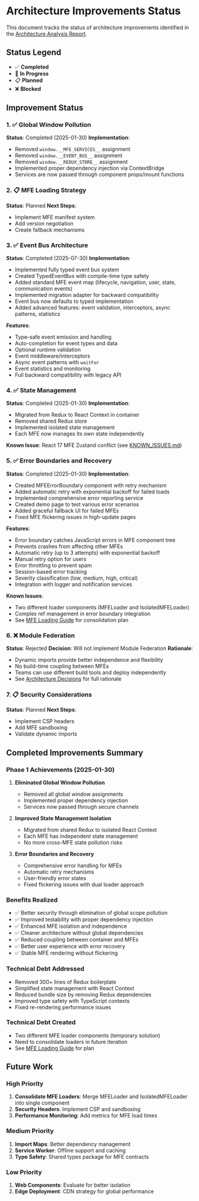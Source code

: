 # Architecture Improvements Status

This document tracks the status of architecture improvements identified in the [Architecture Analysis Report](./architecture-analysis-report.md).

## Status Legend

- ✅ **Completed**
- 🚧 **In Progress**
- 📋 **Planned**
- ❌ **Blocked**

## Improvement Status

### 1. ✅ Global Window Pollution

**Status**: Completed (2025-01-30)
**Implementation**:

- Removed `window.__MFE_SERVICES__` assignment
- Removed `window.__EVENT_BUS__` assignment
- Removed `window.__REDUX_STORE__` assignment
- Implemented proper dependency injection via ContextBridge
- Services are now passed through component props/mount functions

### 2. 📋 MFE Loading Strategy

**Status**: Planned
**Next Steps**:

- Implement MFE manifest system
- Add version negotiation
- Create fallback mechanisms

### 3. ✅ Event Bus Architecture

**Status**: Completed (2025-07-30)
**Implementation**:

- Implemented fully typed event bus system
- Created TypedEventBus with compile-time type safety
- Added standard MFE event map (lifecycle, navigation, user, state, communication events)
- Implemented migration adapter for backward compatibility
- Event bus now defaults to typed implementation
- Added advanced features: event validation, interceptors, async patterns, statistics

**Features**:

- Type-safe event emission and handling
- Auto-completion for event types and data
- Optional runtime validation
- Event middleware/interceptors
- Async event patterns with `waitFor`
- Event statistics and monitoring
- Full backward compatibility with legacy API

### 4. ✅ State Management

**Status**: Completed (2025-01-30)
**Implementation**:

- Migrated from Redux to React Context in container
- Removed shared Redux store
- Implemented isolated state management
- Each MFE now manages its own state independently

**Known Issue**: React 17 MFE Zustand conflict (see [KNOWN_ISSUES.md](../../KNOWN_ISSUES.md))

### 5. ✅ Error Boundaries and Recovery

**Status**: Completed (2025-01-30)
**Implementation**:

- Created MFEErrorBoundary component with retry mechanism
- Added automatic retry with exponential backoff for failed loads
- Implemented comprehensive error reporting service
- Created demo page to test various error scenarios
- Added graceful fallback UI for failed MFEs
- Fixed MFE flickering issues in high-update pages

**Features**:

- Error boundary catches JavaScript errors in MFE component tree
- Prevents crashes from affecting other MFEs
- Automatic retry (up to 3 attempts) with exponential backoff
- Manual retry option for users
- Error throttling to prevent spam
- Session-based error tracking
- Severity classification (low, medium, high, critical)
- Integration with logger and notification services

**Known Issues**:

- Two different loader components (MFELoader and IsolatedMFELoader)
- Complex ref management in error boundary integration
- See [MFE Loading Guide](./MFE_LOADING_GUIDE.md) for consolidation plan

### 6. ❌ Module Federation

**Status**: Rejected
**Decision**: Will not implement Module Federation
**Rationale**:

- Dynamic imports provide better independence and flexibility
- No build-time coupling between MFEs
- Teams can use different build tools and deploy independently
- See [Architecture Decisions](./ARCHITECTURE_DECISIONS.md#1-dynamic-imports-over-module-federation) for full rationale

### 7. 📋 Security Considerations

**Status**: Planned
**Next Steps**:

- Implement CSP headers
- Add MFE sandboxing
- Validate dynamic imports

## Completed Improvements Summary

### Phase 1 Achievements (2025-01-30)

1. **Eliminated Global Window Pollution**
   - Removed all global window assignments
   - Implemented proper dependency injection
   - Services now passed through secure channels

2. **Improved State Management Isolation**
   - Migrated from shared Redux to isolated React Context
   - Each MFE has independent state management
   - No more cross-MFE state pollution risks

3. **Error Boundaries and Recovery**
   - Comprehensive error handling for MFEs
   - Automatic retry mechanisms
   - User-friendly error states
   - Fixed flickering issues with dual loader approach

### Benefits Realized

- ✅ Better security through elimination of global scope pollution
- ✅ Improved testability with proper dependency injection
- ✅ Enhanced MFE isolation and independence
- ✅ Cleaner architecture without global dependencies
- ✅ Reduced coupling between container and MFEs
- ✅ Better user experience with error recovery
- ✅ Stable MFE rendering without flickering

### Technical Debt Addressed

- Removed 300+ lines of Redux boilerplate
- Simplified state management with React Context
- Reduced bundle size by removing Redux dependencies
- Improved type safety with TypeScript contexts
- Fixed re-rendering performance issues

### Technical Debt Created

- Two different MFE loader components (temporary solution)
- Need to consolidate loaders in future iteration
- See [MFE Loading Guide](./MFE_LOADING_GUIDE.md) for plan

## Future Work

### High Priority

1. **Consolidate MFE Loaders**: Merge MFELoader and IsolatedMFELoader into single component
2. **Security Headers**: Implement CSP and sandboxing
3. **Performance Monitoring**: Add metrics for MFE load times

### Medium Priority

1. **Import Maps**: Better dependency management
2. **Service Worker**: Offline support and caching
3. **Type Safety**: Shared types package for MFE contracts

### Low Priority

1. **Web Components**: Evaluate for better isolation
2. **Edge Deployment**: CDN strategy for global performance
